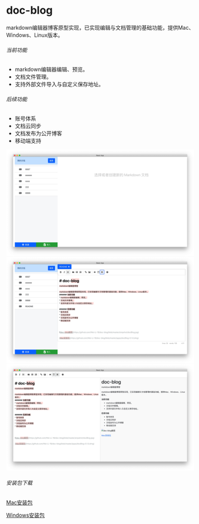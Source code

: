 # doc-blog

markdown编辑器博客原型实现，已实现编辑与文档管理的基础功能，提供Mac、Windows、Linux版本。
###### 当前功能
* markdown编辑器编辑、预览。
* 文档文件管理。
* 支持外部文件导入与自定义保存地址。

###### 后续功能
* 账号体系
* 文档云同步
* 文档发布为公开博客
* 移动端支持



![doc-blog截图](https://github.com/Wei-Li-19/doc-blog/blob/master/sinpshot/docBlog.jpg)
![编辑页面](https://github.com/Wei-Li-19/doc-blog/blob/master/sinpshot/edit.jpg)
![实时预览](https://github.com/Wei-Li-19/doc-blog/blob/master/sinpshot/preview.jpg)

###### 安装包下载

[Mac安装包](https://github.com/Wei-Li-19/doc-blog/blob/master/apps/docBlog-0.1.0.dmg)

[Windows安装包](https://github.com/Wei-Li-19/doc-blog/blob/master/apps/docBlog-Web-Setup-0.1.0.msi)
